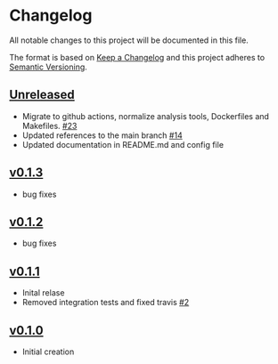 # Changelog
All notable changes to this project will be documented in this file.

The format is based on [Keep a Changelog](http://keepachangelog.com/en/1.0.0/)
and this project adheres to [Semantic Versioning](http://semver.org/spec/v2.0.0.html).

## [Unreleased]
- Migrate to github actions, normalize analysis tools, Dockerfiles and Makefiles. [#23](https://github.com/xmidt-org/caduceator/pull/23)
- Updated references to the main branch [#14](https://github.com/xmidt-org/caduceator/pull/14)
- Updated documentation in README.md and config file

## [v0.1.3]
- bug fixes

## [v0.1.2]
- bug fixes

## [v0.1.1]
- Inital relase
- Removed integration tests and fixed travis [#2](https://github.com/xmidt-org/caduceator/pull/2)

## [v0.1.0]
- Initial creation

[Unreleased]: https://github.com/xmidt-org/caduceator/compare/v0.1.3..HEAD
[v0.1.3]: https://github.com/xmidt-org/caduceator/compare/v0.1.2..v0.1.3
[v0.1.2]: https://github.com/xmidt-org/caduceator/compare/v0.1.1..v0.1.2
[v0.1.1]: https://github.com/xmidt-org/caduceator/compare/v0.1.0...v0.1.1
[v0.1.0]: https://github.com/xmidt-org/caduceator/compare/0.0.0...v0.1.0

